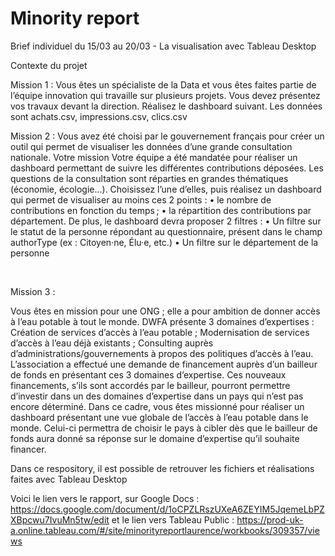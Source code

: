 # Minority report
 Brief individuel du 15/03 au 20/03 - La visualisation avec Tableau Desktop


Contexte du projet

Mission 1 : Vous êtes un spécialiste de la Data et vous êtes faites partie de l’équipe innovation qui travaille sur plusieurs projets. Vous devez présentez vos travaux devant la direction. Réalisez le dashboard suivant. Les données sont achats.csv, impressions.csv, clics.csv

Mission 2 : Vous avez été choisi par le gouvernement français pour créer un outil qui permet de visualiser les données d’une grande consultation nationale.
Votre mission Votre équipe a été mandatée pour réaliser un dashboard permettant de suivre les différentes contributions déposées. Les questions de la consultation sont réparties en grandes thématiques (économie, écologie...). Choisissez l’une d’elles, puis réalisez un dashboard qui permet de visualiser au moins ces 2 points : • le nombre de contributions en fonction du temps ; • la répartition des contributions par département. De plus, le dashboard devra proposer 2 filtres : • Un filtre sur le statut de la personne répondant au questionnaire, présent dans le champ authorType (ex : Citoyen·ne, Élu·e, etc.) • Un filtre sur le département de la personne

​

Mission 3 :

Vous êtes en mission pour une ONG ; elle a pour ambition de donner accès à l’eau potable à tout le monde.
DWFA présente 3 domaines d’expertises :
Création de services d’accès à l’eau potable ; Modernisation de services d’accès à l’eau déjà existants ; Consulting auprès d’administrations/gouvernements à propos des politiques d’accès à l’eau. L’association a effectué une demande de financement auprès d’un bailleur de fonds en présentant ces 3 domaines d’expertise. Ces nouveaux financements, s’ils sont accordés par le bailleur, pourront permettre d’investir dans un des domaines d’expertise dans un pays qui n’est pas encore déterminé. Dans ce cadre, vous êtes missionné pour réaliser un dashboard présentant une vue globale de l’accès à l’eau potable dans le monde. Celui-ci permettra de choisir le pays à cibler dès que le bailleur de fonds aura donné sa réponse sur le domaine d’expertise qu’il souhaite financer.


Dans ce respository, il est possible de retrouver les fichiers et réalisations faites avec Tableau Desktop

Voici le lien vers le rapport, sur Google Docs : https://docs.google.com/document/d/1oCPZLRszUXeA6ZEYIM5JqemeLbPZXBpcwu7IvuMn5tw/edit
et le lien vers Tableau Public : https://prod-uk-a.online.tableau.com/#/site/minorityreportlaurence/workbooks/309357/views
